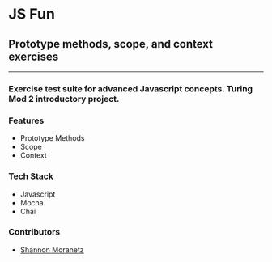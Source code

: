 # JS Fun

## Prototype methods, scope, and context exercises

* * *

### Exercise test suite for advanced Javascript concepts. Turing Mod 2 introductory project.

### Features

*   Prototype Methods
*   Scope
*   Context

### Tech Stack

*   Javascript
*   Mocha
*   Chai

### Contributors

* [Shannon Moranetz](https://github.com/shannonmoranetz)